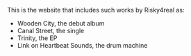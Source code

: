 This is the website that includes such works by Risky4real as:
- Wooden City, the debut album
- Canal Street, the single
- Trinity, the EP
- Link on Heartbeat Sounds, the drum machine